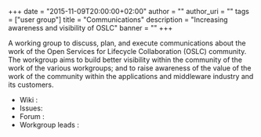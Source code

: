 +++
date = "2015-11-09T20:00:00+02:00"
author = ""
author_uri = ""
tags = ["user group"]
title = "Communications"
description = "Increasing awareness and visibility of OSLC"
banner = ""
+++

A working group to discuss, plan, and execute communications about the work of the Open Services for Lifecycle Collaboration (OSLC) community. The workgroup aims to build better visibility within the community of the work of the various workgroups; and to raise awareness of the value of the work of the community within the applications and middleware industry and its customers.

* Wiki : 
* Issues: 
* Forum : 
* Workgroup leads : 
